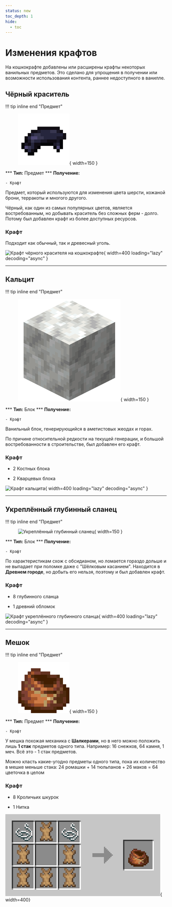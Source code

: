 ```yaml
---
status: new
toc_depth: 1
hide:
  - toc
---
```


# Изменения крафтов

На кошкокрафте добавлены или расширены крафты некоторых ванильных предметов. Это сделано для упрощения в получении или возможности использования контента, раннее недоступного в ванилле.

## Чёрный краситель

!!! tip inline end "Предмет"
    <figure markdown="span">
        ![Чёрный краситель](../../assets/items/items/black_dye.png){ width=150 }
    </figure>
    ***
    **Тип:** Предмет
    ***
    **Получение:**
    
    - Крафт

Предмет, который используются для изменения цвета шерсти, кожаной брони, терракоты и многого другого.

Чёрный, как один из самых популярных цветов, является востребованным, но добывать краситель без сложных ферм - долго. Потому был добавлен крафт из более доступных ресурсов.

### Крафт

Подходит как обычный, так и древесный уголь.

![Крафт чёрного красителя на кошкокрафте](../../../assets/crafts/black_dye_craft.gif){ width=400 loading="lazy" decoding="async" }

***

## Кальцит

!!! tip inline end "Предмет"
    <figure markdown="span">
        ![Кальцит](../../assets/items/items/calcite.png){ width=150 }
    </figure>
    ***
    **Тип:** Блок
    ***
    **Получение:**
    
    - Крафт

Ванильный блок, генерирующийся в аметистовых жеодах и горах.

По причине относительной редкости на текущей генерации, и большой востребованности в строительстве, был добавлен его крафт.

### Крафт

- 2 Костных блока

- 2 Кварцевых блока

![Крафт кальцита](../../../assets/crafts/calcite_craft.png){ width=400 loading="lazy" decoding="async" }

***

## Укреплённый глубинный сланец

!!! tip inline end "Предмет"
    <figure markdown="span">
        ![Укреплённый глубинный сланец](../../assets/items/block/reinforced_deepslate.png){ width=150 }
    </figure>
    ***
    **Тип:** Блок
    ***
    **Получение:**
    
    - Крафт

По характеристикам схож с обсидианом, но ломается гораздо дольше и не выпадает при поломке даже с "Шёлковым касанием". Находится в **Древнем городе**, но добыть его нельзя, поэтому и был добавлен крафт.

### Крафт

- 8 глубинного сланца

- 1 древний обломок

![Крафт укреплённого глубинного сланца](../../assets/crafts/reinforced_deepslate.png){ width=400 loading="lazy" decoding="async" }

***

## Мешок

!!! tip inline end "Предмет"
    <figure markdown="span">
        ![Мешочек](../../assets/items/items/bundle.webp){ width=150 }
    </figure>
    ***
    **Тип:** Предмет
    ***
    **Получение:**
    
    - Крафт

У мешка похожая механика с **Шалкерами**, но в него можно положить лишь **1 стак** предметов одного типа. Например: 16 снежков, 64 камня, 1 меч. Всё это - 1 стак предметов.

Можно класть какие-угодно предметы одного типа, пока их количество в мешке меньше стака: 24 ромашки + 14 тюльпанов + 26 маков = 64 цветочка в целом

### Крафт

- 8 Кроличьих шкурок

- 1 Нитка

![Крафт мешочка](../../assets/crafts/bundle_craft.png){ width=400}
